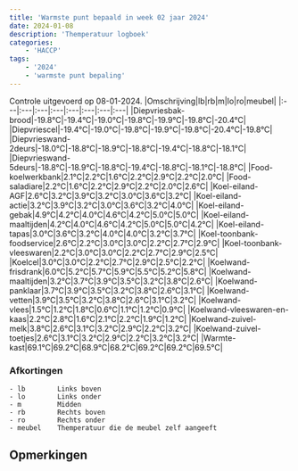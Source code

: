 ```yaml
---
title: 'Warmste punt bepaald in week 02 jaar 2024'
date: 2024-01-08
description: 'Themperatuur logboek'
categories:
    - 'HACCP'
tags:
    - '2024'
    - 'warmste punt bepaling'
---
```

Controle uitgevoerd op 08-01-2024.
|Omschrijving|lb|rb|m|lo|ro|meubel|
|:---|:---|:---|:---|:---|:---|:---|:---|
|Diepvriesbak-brood|-19.8°C|-19.4°C|-19.0°C|-19.8°C|-19.9°C|-19.8°C|-20.4°C|
|Diepvriescel|-19.4°C|-19.0°C|-19.8°C|-19.9°C|-19.8°C|-20.4°C|-19.8°C|
|Diepvrieswand-2deurs|-18.0°C|-18.8°C|-18.9°C|-18.8°C|-19.4°C|-18.8°C|-18.1°C|
|Diepvrieswand-5deurs|-18.8°C|-18.9°C|-18.8°C|-19.4°C|-18.8°C|-18.1°C|-18.8°C|
|Food-koelwerkbank|2.1°C|2.2°C|1.6°C|2.2°C|2.9°C|2.2°C|2.0°C|
|Food-saladiare|2.2°C|1.6°C|2.2°C|2.9°C|2.2°C|2.0°C|2.6°C|
|Koel-eiland-AGF|2.6°C|3.2°C|3.9°C|3.2°C|3.0°C|3.6°C|3.2°C|
|Koel-eiland-actie|3.2°C|3.9°C|3.2°C|3.0°C|3.6°C|3.2°C|4.0°C|
|Koel-eiland-gebak|4.9°C|4.2°C|4.0°C|4.6°C|4.2°C|5.0°C|5.0°C|
|Koel-eiland-maaltijden|4.2°C|4.0°C|4.6°C|4.2°C|5.0°C|5.0°C|4.2°C|
|Koel-eiland-tapas|3.0°C|3.6°C|3.2°C|4.0°C|4.0°C|3.2°C|3.7°C|
|Koel-toonbank-foodservice|2.6°C|2.2°C|3.0°C|3.0°C|2.2°C|2.7°C|2.9°C|
|Koel-toonbank-vleeswaren|2.2°C|3.0°C|3.0°C|2.2°C|2.7°C|2.9°C|2.5°C|
|Koelcel|3.0°C|3.0°C|2.2°C|2.7°C|2.9°C|2.5°C|2.2°C|
|Koelwand-frisdrank|6.0°C|5.2°C|5.7°C|5.9°C|5.5°C|5.2°C|5.8°C|
|Koelwand-maaltijden|3.2°C|3.7°C|3.9°C|3.5°C|3.2°C|3.8°C|2.6°C|
|Koelwand-panklaar|3.7°C|3.9°C|3.5°C|3.2°C|3.8°C|2.6°C|3.1°C|
|Koelwand-vetten|3.9°C|3.5°C|3.2°C|3.8°C|2.6°C|3.1°C|3.2°C|
|Koelwand-vlees|1.5°C|1.2°C|1.8°C|0.6°C|1.1°C|1.2°C|0.9°C|
|Koelwand-vleeswaren-en-kaas|2.2°C|2.8°C|1.6°C|2.1°C|2.2°C|1.9°C|1.2°C|
|Koelwand-zuivel-melk|3.8°C|2.6°C|3.1°C|3.2°C|2.9°C|2.2°C|3.2°C|
|Koelwand-zuivel-toetjes|2.6°C|3.1°C|3.2°C|2.9°C|2.2°C|3.2°C|3.2°C|
|Warmte-kast|69.1°C|69.2°C|68.9°C|68.2°C|69.2°C|69.2°C|69.5°C|

### Afkortingen
    - lb        Links boven
    - lo        Links onder
    - m         Midden
    - rb        Rechts boven
    - ro        Rechts onder
    - meubel    Themperatuur die de meubel zelf aangeeft

## Opmerkingen


